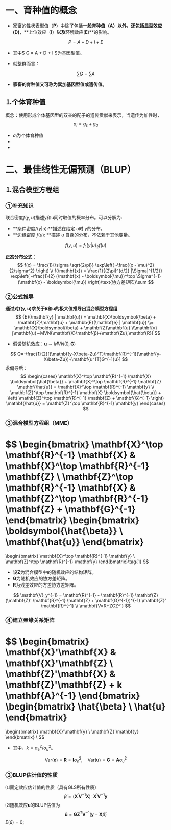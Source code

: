 # 一、育种值的概念

* 家畜的性状表型值（$\mathbf{P}$）中除了包括**一般育种值（$\mathbf{A}$）**以外，还包**括显型效应($\mathbf{D}$)**，**上位效应（$\mathbf{I}$）**以及**环境效应($\mathbf{E}$)**的影响。

$$
P = A + D + I + E 
$$

* 其中$ G = A + D + I  $为基因型值。

* 就整群而言：

$$
\sum G = \sum A 
$$

* **家畜的育种值又可称为累加基因型值或遗传值。** 

## &#9352;个体育种值

概念：使用形成个体基因型的双亲的配子的遗传贡献来表示，当遗传为加性时，
$$
a_i=g_s+g_d
$$

* $a_i$为个体育种值
* 
* 

# 二、最佳线性无偏预测（BLUP）

## &#9352;混合模型方程组

### &#9312;补充知识

联合密度$f(y,u)$描述y和u同时取值的概率分布。可以分解为:

* **条件密度$f(y|u)$:**描述在给定 $u$时 $y$的分布。
* **边缘密度 $f(u)$: **描述 $u$ 自身的分布，不依赖于其他变量。

$$
f(y,u)=f_{1}(y|u)_{2}f(u)
$$

**正态分布公式**：
$$
f(x) = \frac{1}{\sigma \sqrt{2\pi}} \exp\left( -\frac{(x - \mu)^2}{2\sigma^2} \right)
\\
f(\mathbf{x}) = \frac{1}{(2\pi)^{d/2} |\Sigma|^{1/2}} \exp\left( -\frac{1}{2} (\mathbf{x} - \boldsymbol{\mu})^\top \Sigma^{-1} (\mathbf{x} - \boldsymbol{\mu}) \right)\text{协方差矩阵}\sum
$$
### &#9313;公式推导

**通过对$f(\mathbf{y,u})$求关于$\beta$和$\mathbf{u}$的极大值推导出混合模型方程组**
$$
{E}(\mathbf{y} | \mathbf{u}) = \mathbf{X}\boldsymbol{\beta} + \mathbf{Z}\mathbf{u} + \mathbb{E}(\mathbf{e} | \mathbf{u})
\\= \mathbf{X}\boldsymbol{\beta} + \mathbf{Z}\mathbf{u}
\\\mathbf{y}∣\mathbf{u}∼MVN(\mathbf{X}\mathbf{β}+\mathbf{Zu},\mathbf{R})
$$
* 假设随机效应：$\mathbf{u}∼MVN(0,\mathbf{G})$

$$
Q=-\frac{1}{2}[(\mathbf{y-X\beta-Zu}^T)\mathbf{R}^{-1}(\mathbf{y-X\beta-Zu})+\mathbf{u^{T}G^{-1}u}]
$$
求偏导后：
$$
\begin{cases}
\mathbf{X}^\top \mathbf{R}^{-1} \mathbf{X} \boldsymbol{\hat{\beta}} + \mathbf{X}^\top \mathbf{R}^{-1} \mathbf{Z} \mathbf{\hat{u}} = \mathbf{X}^\top \mathbf{R}^{-1} \mathbf{y} \\
\mathbf{Z}^\top \mathbf{R}^{-1} \mathbf{X} \boldsymbol{\hat{\beta}} + \left( \mathbf{Z}^\top \mathbf{R}^{-1} \mathbf{Z} + \mathbf{G}^{-1} \right) \mathbf{\hat{u}} = \mathbf{Z}^\top \mathbf{R}^{-1} \mathbf{y}
\end{cases}
$$

### &#9314;**混合模型方程组（MME）**

$$
\begin{bmatrix}
\mathbf{X}^\top \mathbf{R}^{-1} \mathbf{X} & \mathbf{X}^\top \mathbf{R}^{-1} \mathbf{Z} \\
\mathbf{Z}^\top \mathbf{R}^{-1} \mathbf{X} & \mathbf{Z}^\top \mathbf{R}^{-1} \mathbf{Z} + \mathbf{G}^{-1}
\end{bmatrix}
\begin{bmatrix}
\boldsymbol{\hat{\beta}} \\
\mathbf{\hat{u}}
\end{bmatrix}
=
\begin{bmatrix}
\mathbf{X}^\top \mathbf{R}^{-1} \mathbf{y} \\
\mathbf{Z}^\top \mathbf{R}^{-1} \mathbf{y}
\end{bmatrix}\tag{1}
$$

* 设$\mathbf{Z}$为混合模型中的随机效应的结构矩阵。
* $\mathbf{G}$为随机效应的协方差矩阵。
* $\mathbf{R}$为残差效应的方差协方差矩阵。

$$
\mathbf{V}_y^{-1} = \mathbf{R}^{-1} - \mathbf{R}^{-1} \mathbf{Z} (\mathbf{Z}' \mathbf{R}^{-1} \mathbf{Z} + \mathbf{G}^{-1})^{-1} \mathbf{Z}' \mathbf{R}^{-1}
\\
\mathbf{V=R+ZGZ^`}
$$
### &#9315;建立亲缘关系矩阵

$$
\begin{bmatrix}
\mathbf{X}'\mathbf{X} & \mathbf{X}'\mathbf{Z} \\
\mathbf{Z}'\mathbf{X} & \mathbf{Z}'\mathbf{Z} + k \mathbf{A}^{-1}
\end{bmatrix}
\begin{bmatrix}
\hat{\beta} \\
\hat{u}
\end{bmatrix}
=
\begin{bmatrix}
\mathbf{X}'\mathbf{y} \\
\mathbf{Z}'\mathbf{y}
\end{bmatrix}
\\
$$

* 其中，$k = \sigma_e^2 / \sigma_u^2$。

$$
\text{Var}(\mathbf{e}) = \mathbf{R} = \mathbf{I} \sigma_e^2, \quad \text{Var}(\mathbf{u}) = \mathbf{G} = \mathbf{A} \sigma_u^2
$$

### &#9314;BLUP估计值的性质

&#9332;固定效应估计值的性质（具有GLS所有性质）
$$
\hat{\beta} =(\mathbf{X}^{\prime} \mathbf{V}^{-1} \mathbf{X })^{-}\mathbf{X}^{\prime} \mathbf{V}^{-1} \mathbf{y}
$$
&#9333;随机效应$\mathbf{u}$的BLUP估值为
$$
\mathbf{\hat{u}}=\mathbf{G}\mathbf{Z}^{T}\mathbf{V}^{-1}(\mathbf{y}-\mathbf{X}\hat{\beta})
$$
$E(\hat{u}) = 0$;
